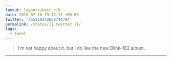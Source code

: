 ```yaml
---
layout: layouts/post.njk
date: 2016-07-18 19:17:11 +00:00
twitter: '755119242668744704'
permalink: /status/{{ twitter }}/
tags: 
  - tweet
---
```


> I’m not happy about it, but I do like the new Blink-182 album.

---
